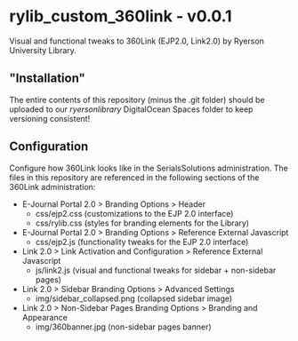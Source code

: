# rylib_custom_360link - v0.0.1

Visual and functional tweaks to 360Link (EJP2.0, Link2.0) by Ryerson University Library.

## "Installation"

The entire contents of this repository (minus the .git folder) should be uploaded to our *ryersonlibrary* DigitalOcean Spaces folder to keep versioning consistent!

## Configuration

Configure how 360Link looks like in the SerialsSolutions administration. The files in this repository are referenced in the following sections of the 360Link administration:
- E-Journal Portal 2.0 > Branding Options > Header
  - css/ejp2.css (customizations to the EJP 2.0 interface)
  - css/rylib.css (styles for branding elements for the Library)
- E-Journal Portal 2.0 > Branding Options > Reference External Javascript
  - css/ejp2.js (functionality tweaks for the EJP 2.0 interface)
- Link 2.0 > Link Activation and Configuration > Reference External Javascript
  - js/link2.js (visual and functional tweaks for sidebar + non-sidebar pages)
- Link 2.0 > Sidebar Branding Options > Advanced Settings
  - img/sidebar_collapsed.png (collapsed sidebar image)
- Link 2.0 > Non-Sidebar Pages Branding Options > Branding and Appearance
  - img/360banner.jpg (non-sidebar pages banner)
